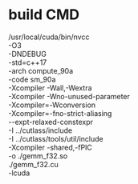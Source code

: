 # build CMD

/usr/local/cuda/bin/nvcc \
-O3 \
-DNDEBUG \
-std=c++17 \
-arch compute_90a \
-code sm_90a \
-Xcompiler -Wall,-Wextra \
-Xcompiler -Wno-unused-parameter \
-Xcompiler=-Wconversion \
-Xcompiler=-fno-strict-aliasing \
--expt-relaxed-constexpr \
-I ../cutlass/include \
-I ../cutlass/tools/util/include \
-Xcompiler -shared,-fPIC \
-o ./gemm_f32.so \
./gemm_f32.cu \
-lcuda
